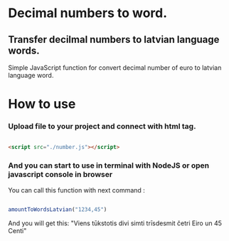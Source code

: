 # Decimal numbers to word.
## Transfer decilmal numbers to latvian language words.
Simple JavaScript function for convert decimal number of euro to latvian language word.

# How to use 
### Upload file to your project and connect with html tag.

``` html

<script src="./number.js"></script>

```



### And you can start to use in terminal with NodeJS or open javascript console in browser 

You can call this function with next command :

```javascript

amountToWordsLatvian("1234,45")

```

And you will get this:
 "Viens tūkstotis divi simti trīsdesmit četri Eiro un 45 Centi"
